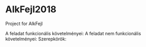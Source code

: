 # AlkFejl2018
Project for AlkFejl

A feladat funkcionális követelményei:
A feladat nem funkcionális követelményei:
Szerepkörök:
